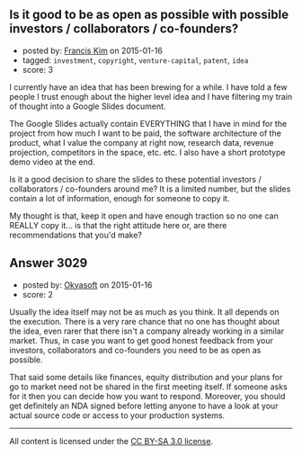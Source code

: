 ## Is it good to be as open as possible with possible investors / collaborators / co-founders?

- posted by: [Francis Kim](https://stackexchange.com/users/930191/francis-kim) on 2015-01-16
- tagged: `investment`, `copyright`, `venture-capital`, `patent`, `idea`
- score: 3

<p>I currently have an idea that has been brewing for a while. I have told a few people I trust enough about the higher level idea and I have filtering my train of thought into a Google Slides document. </p>

<p>The Google Slides actually contain EVERYTHING that I have in mind for the project from how much I want to be paid, the software architecture of the product, what I value the company at right now, research data, revenue projection, competitors in the space, etc. etc. I also have a short prototype demo video at the end.</p>

<p>Is it a good decision to share the slides to these potential investors / collaborators / co-founders around me? It is a limited number, but the slides contain a lot of information, enough for someone to copy it.</p>

<p>My thought is that, keep it open and have enough traction so no one can REALLY copy it... is that the right attitude here or, are there recommendations that you'd make?</p>



## Answer 3029

- posted by: [Okyasoft](https://stackexchange.com/users/294248/okyasoft) on 2015-01-16
- score: 2

<p>Usually the idea itself may not be as much as you think. It all depends on the execution. There is a very rare chance that no one has thought about the idea, even rarer that there isn't a company already working in a similar market. Thus, in case you want to get good honest feedback from your investors, collaborators and co-founders you need to be as open as possible. </p>

<p>That said some details like finances, equity distribution and your plans for go to market need not be shared in the first meeting itself. If someone asks for it then you can decide how you want to respond. Moreover, you should get definitely an NDA signed before letting anyone to have a look at your actual source code or access to your production systems.</p>




---

All content is licensed under the [CC BY-SA 3.0 license](https://creativecommons.org/licenses/by-sa/3.0/).
